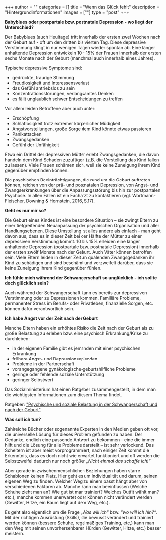 +++
author = ""
categories = []
title = "Wenn das Glück fehlt"
description = "Hintergrundinformationen"
images = [""]
type = "post"
+++

**Babyblues oder postpartale bzw. postnatale Depression - wo liegt der Unterschied?**

Der Babyblues (auch Heultage) tritt innerhalb der ersten zwei Wochen nach der Geburt auf - oft um den dritten bis vierten Tag. Diese depressive Verstimmung klingt in nur wenigen Tagen wieder spontan ab.
Eine länger anhaltende Depression entwickeln 10 - 15% der Frauen innerhalb der ersten sechs Monate nach der Geburt (manchmal auch innerhalb eines Jahres). 

Typische depressive Symptome sind:

* gedrückte, traurige Stimmung
* Freudlosigkeit und Interessensverlust
* das Gefühl antriebslos zu sein
* Konzentrationsstörungen, verlangsamtes Denken
* es fällt unglaublich schwer Entscheidungen zu treffen

Vor allem leiden Betroffene aber auch unter:

* Erschöpfung
* Schlaflosigkeit trotz extremer körperlicher Müdigkeit
* Angstvorstellungen, große Sorge dem Kind könnte etwas passieren
* Panikattacken
* Zwangsgedanken
* Gefühl der Unfähigkeit

Etwa ein Drittel der depressiven Mütter erlebt Zwangsgedanken, die davon handeln dem Kind Schaden zuzufügen (z.B. die Vorstellung das Kind fallen zu lassen). Viele Frauen schämen sich, weil sie keine Zuneigung ihrem Kind gegenüber empfinden können.

Die psychischen Beeinträchtigungen, die rund um die Geburt auftreten können, reichen von der prä- und postnatalen Depression, von Angst- und Zwangserkrankungen über die Anpassungsstörung bis hin zur postpartalen Psychose. In allen Fällen ist ein Facharzt zu kontaktieren (vgl. Wortmann-Fleischer, Downing & Hornstein, 2016, S.17).

**Geht es nur mir so?**

Die Geburt eines Kindes ist eine besondere Situation – sie zwingt Eltern zu einer tiefgreifenden Neuanpassung der psychischen Organisation und aller Handlungsebenen. Diese Umstellung ist alles andere als einfach - man geht davon aus, dass es in dieser Zeit bei der Hälfte der Mütter zu einer depressiven Verstimmung kommt. 10 bis 15% erleiden eine länger anhaltende Depression (postpartale bzw. postnatale Depression) innerhalb der ersten zwölf Monate nach der Geburt. Auch Väter können betroffen sein.
Viele Eltern leiden in dieser Zeit an quälenden Zwangsgedanken ihr Kind zu schädigen und sind beschämt und verzweifelt darüber, dass sie keine Zuneigung ihrem Kind gegenüber fühlen.

**Ich fühle mich während der Schwangerschaft so unglücklich - ich sollte doch glücklich sein?**

Auch während der Schwangerschaft kann es bereits zur depressiven Verstimmung oder zu Depressionen kommen. Familiäre Probleme, permanenter Stress im Berufs- oder Privatleben, finanzielle Sorgen, etc. können dafür verantwortlich sein.

**Ich habe Angst vor der Zeit nach der Geburt**

Manche Eltern haben ein erhöhtes Risiko die Zeit nach der Geburt als zu große Belastung zu erleben bzw. eine psychisch Erkrankung/Krise zu durchleben:

* in der eigenen Familie gibt es jemanden mit einer psychischen Erkrankung
* frühere Angst- und Depressionsepisoden
* Probleme in der Partnerschaft
* vorangegangene gynäkologische-geburtshilfliche Probleme
* geringe oder fehlende soziale Unterstützung
* geringer Selbstwert


Das Sozialministerium hat einen Ratgeber zusammengestellt, in dem man die wichtigsten Informationen zum diesem Thema findet.

Ratgeber: 
["Psychische und soziale Belastung in der Schwangerschaft und nach der Geburt"](https://www.sozialministerium.at/dam/jcr:b7137268-89c1-4784-998b-c895f050d1be/Postpartale_Depression_druck_20170329.pdf"  "Psychische und soziale Belastung in der Schwangerschaft und nach der Geburt")

**Was soll ich tun?**

Zahlreiche Bücher oder sogenannte Experten in den Medien geben oft vor, die universelle Lösung für dieses Problem gefunden zu haben. Der Gedanke, endlich eine passende Antwort zu bekommen - eine die immer hilft und die Lösung für alle Probleme darstellt – ist sehr verlockend. Das Scheitern ist aber meist vorprogrammiert, nach einiger Zeit kommt die Erkenntnis, dass es doch nicht wie erwartet funktioniert und oft werden die Selbstzweifel dadurch nur noch größer *„Nicht einmal das schaffe ich!“*

Aber gerade in zwischenmenschlichen Beziehungen haben starre Schablonen keinen Platz. Hier geht es um Individualität und darum, seinen eigenen Weg zu finden. Welcher Weg zu einem passt hängt aber von verschiedenen Faktoren ab. Manche kann man beeinflussen (Welche Schuhe zieht man an? Wie gut ist man trainiert? Welches Outfit wählt man? etc.), manche kommen unerwartet oder können nicht verändert werden (Gewitter, Hitze, ein Baum liegt auf dem Weg, etc.).

Es geht also eigentlich um die Frage *„Was will ich"* bzw. *"wo will ich hin?“*. Mit der richtigen Ausrüstung (Skills), die bewusst verändert und trainiert werden können (bessere Schuhe, regelmäßiges Training, etc,) kann man den Weg mit seinen unvorhersehbaren Hürden (Gewitter, Hitze, etc.) besser meistern.

